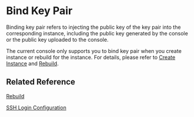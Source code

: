 # Bind Key Pair

Binding key pair refers to injecting the public key of the key pair into the corresponding instance, including the public key generated by the console or the public key uploaded to the console.

The current console only supports you to bind key pair when you create instance or rebuild for the instance. For details, please refer to [Create Instance](../Instance/Create-Instance.md) and [Rebuild](../Instance/Rebuild-Instance.md).

## Related Reference

[Rebuild](../Instance/Rebuild-Instance.md)

[SSH Login Configuration](../../Linux-Troubleshooting/Configuration-Class/SSH-creation-and-login.md)